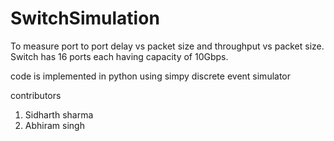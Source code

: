 # SwitchSimulation
To measure port to port delay vs packet size and throughput vs packet size.
Switch has 16 ports each having capacity of 10Gbps.


code is implemented in python using simpy discrete event simulator

contributors 
1. Sidharth sharma
2. Abhiram singh
